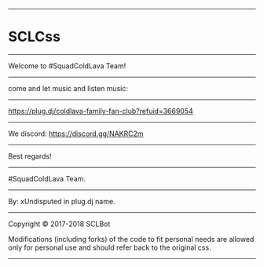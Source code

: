 ___________________________________________________________________________________________________________________________________
# SCLCss
___________________________________________________________________________________________________________________________________
Welcome to #SquadColdLava Team!
______________________________________________________________________________________________________________________________________________________________________________________________________________________________________________________________________
come and let music and listen music: 
___________________________________________________________________________________________________________________________________
https://plug.dj/coldlava-family-fan-club?refuid=3669054
___________________________________________________________________________________________________________________________________
We discord: https://discord.gg/NAKRC2m
___________________________________________________________________________________________________________________________________
Best regards!
___________________________________________________________________________________________________________________________________
#SquadColdLava Team.
___________________________________________________________________________________________________________________________________
By: xUndisputed in plug.dj name.
___________________________________________________________________________________________________________________________________
Copyright © 2017-2018 SCLBot

Modifications (including forks) of the code to fit personal needs are allowed only for personal use and should refer back to the original css.
___________________________________________________________________________________________________________________________________
